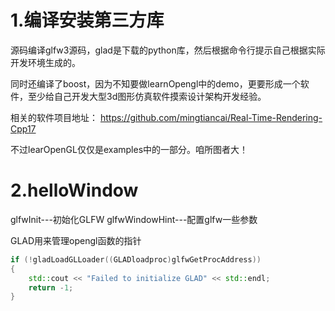 # 1.编译安装第三方库

源码编译glfw3源码，glad是下载的python库，然后根据命令行提示自己根据实际开发环境生成的。

同时还编译了boost，因为不知要做learnOpengl中的demo，更要形成一个软件，至少给自己开发大型3d图形仿真软件摸索设计架构开发经验。

相关的软件项目地址：
https://github.com/mingtiancai/Real-Time-Rendering-Cpp17

不过learOpenGL仅仅是examples中的一部分。咱所图者大！

# 2.helloWindow

glfwInit---初始化GLFW
glfwWindowHint---配置glfw一些参数

GLAD用来管理opengl函数的指针
```cpp
if (!gladLoadGLLoader((GLADloadproc)glfwGetProcAddress))
{
    std::cout << "Failed to initialize GLAD" << std::endl;
    return -1;
}    
```

